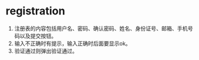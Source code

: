 # registration
1. 注册表的内容包括用户名、密码、确认密码、姓名、身份证号、邮箱、手机号码以及提交按钮。
2. 输入不正确时有提示，输入正确时后面要显示ok。
3. 验证通过则弹出验证通过。 